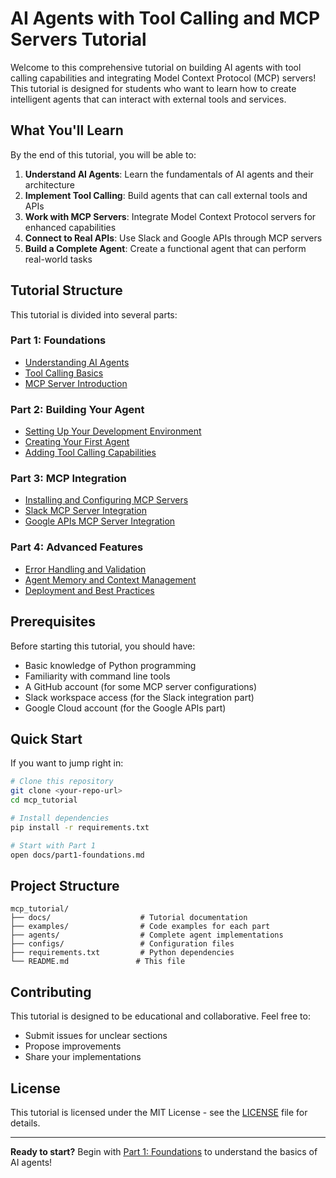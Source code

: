# AI Agents with Tool Calling and MCP Servers Tutorial

Welcome to this comprehensive tutorial on building AI agents with tool calling capabilities and integrating Model Context Protocol (MCP) servers! This tutorial is designed for students who want to learn how to create intelligent agents that can interact with external tools and services.

## What You'll Learn

By the end of this tutorial, you will be able to:

1. **Understand AI Agents**: Learn the fundamentals of AI agents and their architecture
2. **Implement Tool Calling**: Build agents that can call external tools and APIs
3. **Work with MCP Servers**: Integrate Model Context Protocol servers for enhanced capabilities
4. **Connect to Real APIs**: Use Slack and Google APIs through MCP servers
5. **Build a Complete Agent**: Create a functional agent that can perform real-world tasks

## Tutorial Structure

This tutorial is divided into several parts:

### Part 1: Foundations
- [Understanding AI Agents](./docs/part1-foundations.md)
- [Tool Calling Basics](./docs/part2-tool-calling.md)
- [MCP Server Introduction](./docs/part3-mcp-intro.md)

### Part 2: Building Your Agent
- [Setting Up Your Development Environment](./docs/part4-setup.md)
- [Creating Your First Agent](./docs/part5-first-agent.md)
- [Adding Tool Calling Capabilities](./docs/part6-tool-calling.md)

### Part 3: MCP Integration
- [Installing and Configuring MCP Servers](./docs/part7-mcp-setup.md)
- [Slack MCP Server Integration](./docs/part8-slack-mcp.md)
- [Google APIs MCP Server Integration](./docs/part9-google-mcp.md)

### Part 4: Advanced Features
- [Error Handling and Validation](./docs/part10-error-handling.md)
- [Agent Memory and Context Management](./docs/part11-memory.md)
- [Deployment and Best Practices](./docs/part12-deployment.md)

## Prerequisites

Before starting this tutorial, you should have:

- Basic knowledge of Python programming
- Familiarity with command line tools
- A GitHub account (for some MCP server configurations)
- Slack workspace access (for the Slack integration part)
- Google Cloud account (for the Google APIs part)

## Quick Start

If you want to jump right in:

```bash
# Clone this repository
git clone <your-repo-url>
cd mcp_tutorial

# Install dependencies
pip install -r requirements.txt

# Start with Part 1
open docs/part1-foundations.md
```

## Project Structure

```
mcp_tutorial/
├── docs/                    # Tutorial documentation
├── examples/                # Code examples for each part
├── agents/                  # Complete agent implementations
├── configs/                 # Configuration files
├── requirements.txt         # Python dependencies
└── README.md               # This file
```

## Contributing

This tutorial is designed to be educational and collaborative. Feel free to:
- Submit issues for unclear sections
- Propose improvements
- Share your implementations

## License

This tutorial is licensed under the MIT License - see the [LICENSE](LICENSE) file for details.

---

**Ready to start?** Begin with [Part 1: Foundations](./docs/part1-foundations.md) to understand the basics of AI agents! 